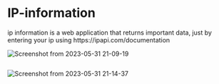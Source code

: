<h1> IP-information</h1>
<p>ip information is a web application that returns important data, just by entering your ip using https://ipapi.com/documentation</p>



<span style="display:inline-block">![Screenshot from 2023-05-31 21-09-19](https://github.com/bry4nma/IP-information/assets/129228963/4e5c7ec2-46a6-4286-bc53-210bcea3c32f)</span>

<span style="display:inline-block">

![Screenshot from 2023-05-31 21-14-37](https://github.com/bry4nma/IP-information/assets/129228963/35153d54-97fc-403a-a8ff-1e7c82735551)


</span>

